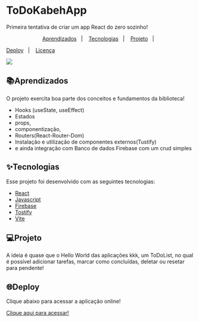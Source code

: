 # ToDoKabehApp
Primeira tentativa de criar um app React do zero sozinho!

<p align="center">
<a href="#-Aprendizados">Aprendizados</a>&nbsp;&nbsp;&nbsp;|&nbsp;&nbsp;&nbsp;
  <a href="#-Tecnologias">Tecnologias</a>&nbsp;&nbsp;&nbsp;|&nbsp;&nbsp;&nbsp;
  <a href="#-projeto">Projeto</a>&nbsp;&nbsp;&nbsp;|&nbsp;&nbsp;&nbsp;

  <a href="#-deploy">Deploy</a>&nbsp;&nbsp;&nbsp;|&nbsp;&nbsp;&nbsp;
  <a href="#memo-licença">Licença</a>
</p>

<img src="https://github.com/Kleitomberg/ToDoKabehApp/blob/master/src/assets/prints/Sem%20t%C3%ADtulo.png"/>

## 📚Aprendizados
O projeto exercita boa parte dos conceitos e fundamentos da biblioteca!

- Hooks (useState, useEffect)
- Estados
- props,
- componentização,
- Routers(React-Router-Dom)
- Instalação e utilização de componentes externos(Tustify)
- e ainda integração com Banco de dados Firebase com um crud simples

## ✨Tecnologias

Esse projeto foi desenvolvido com as seguintes tecnologias:

- [React](https://reactjs.org)
- [Javascript](https://www.javascript.com/)
- [Firebase](https://firebase.google.com/)
- [Tostify](https://fkhadra.github.io/react-toastify/introduction)
- [Vite](https://vitejs.dev/guide/)



## 💻Projeto

A ideia é quase que o Hello World das aplicações kkk, um ToDoList, no qual é possível adicionar tarefas, marcar como concluídas, deletar ou resetar para pendente!



## 🌐Deploy

Clique abaixo para acessar a aplicação online!

[Clique aqui para acessar!](https://to-do-kabeh-app.vercel.app/)





